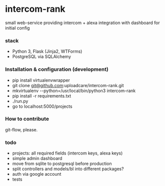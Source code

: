 # intercom-rank
small web-service providing intercom + alexa integration
with dashboard for initial config

### stack
- Python 3, Flask (Jinja2, WTForms)
- PostgreSQL via SQLAlchemy

### Installation & configuration (development)
- pip install virtualenvwrapper
- git clone git@github.com:uploadcare/intercom-rank.git
- mkvirtualenv --python=/usr/local/bin/python3 intercom-rank
- pip install -r requirements.txt
- ./run.py
- go to localhost:5000/projects

### How to contribute
git-flow, please.

### todo
- projects: all required fields (intercom keys, alexa keys)
- simple admin dashboard
- move from sqlite to postgresql before production
- split controllers and models/bl into different packages?
- auth via google account
- tests